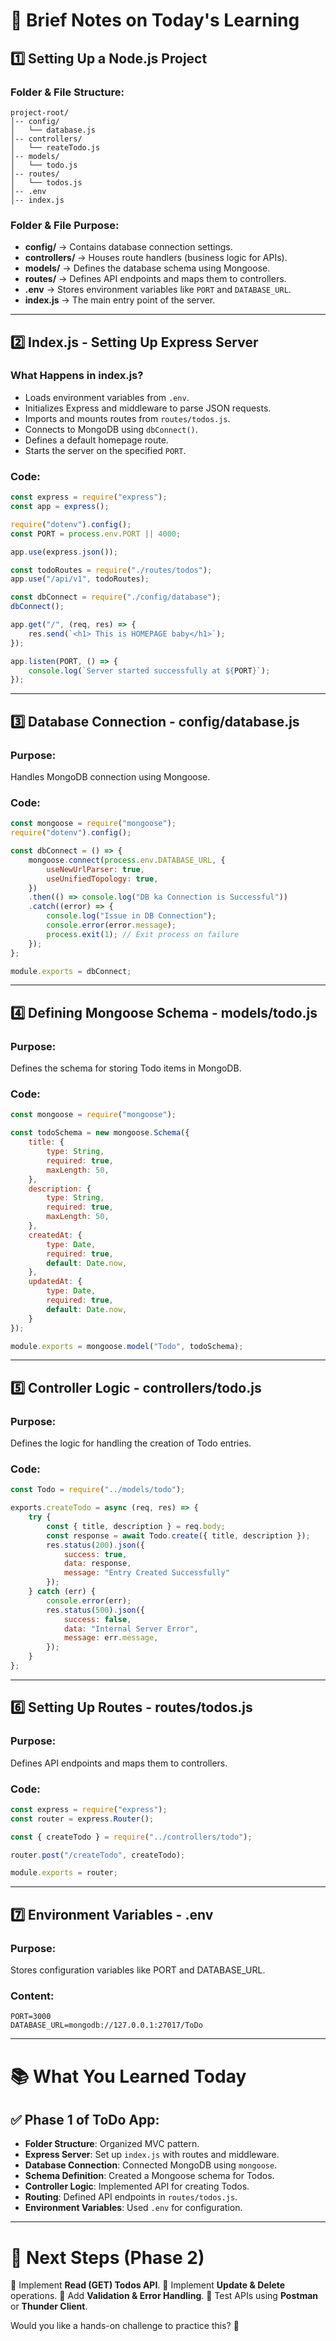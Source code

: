 # 📌 Brief Notes on Today's Learning

## 1️⃣ Setting Up a Node.js Project

### **Folder & File Structure:**
```
project-root/
│-- config/
│   └── database.js
│-- controllers/
│   └── reateTodo.js
│-- models/
│   └── todo.js
│-- routes/
│   └── todos.js
│-- .env
│-- index.js
```

### **Folder & File Purpose:**
- **config/** → Contains database connection settings.
- **controllers/** → Houses route handlers (business logic for APIs).
- **models/** → Defines the database schema using Mongoose.
- **routes/** → Defines API endpoints and maps them to controllers.
- **.env** → Stores environment variables like `PORT` and `DATABASE_URL`.
- **index.js** → The main entry point of the server.

---

## 2️⃣ Index.js - Setting Up Express Server

### **What Happens in index.js?**
- Loads environment variables from `.env`.
- Initializes Express and middleware to parse JSON requests.
- Imports and mounts routes from `routes/todos.js`.
- Connects to MongoDB using `dbConnect()`.
- Defines a default homepage route.
- Starts the server on the specified `PORT`.

### **Code:**
```js
const express = require("express");
const app = express();

require("dotenv").config();
const PORT = process.env.PORT || 4000;

app.use(express.json());

const todoRoutes = require("./routes/todos");
app.use("/api/v1", todoRoutes);

const dbConnect = require("./config/database");
dbConnect();

app.get("/", (req, res) => {
    res.send(`<h1> This is HOMEPAGE baby</h1>`);
});

app.listen(PORT, () => {
    console.log(`Server started successfully at ${PORT}`);
});
```

---

## 3️⃣ Database Connection - config/database.js

### **Purpose:**
Handles MongoDB connection using Mongoose.

### **Code:**
```js
const mongoose = require("mongoose");
require("dotenv").config();

const dbConnect = () => {
    mongoose.connect(process.env.DATABASE_URL, {
        useNewUrlParser: true,
        useUnifiedTopology: true,
    })
    .then(() => console.log("DB ka Connection is Successful"))
    .catch((error) => {
        console.log("Issue in DB Connection");
        console.error(error.message);
        process.exit(1); // Exit process on failure
    });
};

module.exports = dbConnect;
```

---

## 4️⃣ Defining Mongoose Schema - models/todo.js

### **Purpose:**
Defines the schema for storing Todo items in MongoDB.

### **Code:**
```js
const mongoose = require("mongoose");

const todoSchema = new mongoose.Schema({
    title: {
        type: String,
        required: true,
        maxLength: 50,
    },
    description: {
        type: String,
        required: true,
        maxLength: 50,
    },
    createdAt: {
        type: Date,
        required: true,
        default: Date.now,
    },
    updatedAt: {
        type: Date,
        required: true,
        default: Date.now,
    }
});

module.exports = mongoose.model("Todo", todoSchema);
```

---

## 5️⃣ Controller Logic - controllers/todo.js

### **Purpose:**
Defines the logic for handling the creation of Todo entries.

### **Code:**
```js
const Todo = require("../models/todo");

exports.createTodo = async (req, res) => {
    try {
        const { title, description } = req.body;
        const response = await Todo.create({ title, description });
        res.status(200).json({
            success: true,
            data: response,
            message: "Entry Created Successfully"
        });
    } catch (err) {
        console.error(err);
        res.status(500).json({
            success: false,
            data: "Internal Server Error",
            message: err.message,
        });
    }
};
```

---

## 6️⃣ Setting Up Routes - routes/todos.js

### **Purpose:**
Defines API endpoints and maps them to controllers.

### **Code:**
```js
const express = require("express");
const router = express.Router();

const { createTodo } = require("../controllers/todo");

router.post("/createTodo", createTodo);

module.exports = router;
```

---

## 7️⃣ Environment Variables - .env

### **Purpose:**
Stores configuration variables like PORT and DATABASE_URL.

### **Content:**
```
PORT=3000
DATABASE_URL=mongodb://127.0.0.1:27017/ToDo
```

---

# 📚 What You Learned Today

## ✅ Phase 1 of ToDo App:
- **Folder Structure**: Organized MVC pattern.
- **Express Server**: Set up `index.js` with routes and middleware.
- **Database Connection**: Connected MongoDB using `mongoose`.
- **Schema Definition**: Created a Mongoose schema for Todos.
- **Controller Logic**: Implemented API for creating Todos.
- **Routing**: Defined API endpoints in `routes/todos.js`.
- **Environment Variables**: Used `.env` for configuration.

---

# 🌟 Next Steps (Phase 2)

🔹 Implement **Read (GET) Todos API**.
🔹 Implement **Update & Delete** operations.
🔹 Add **Validation & Error Handling**.
🔹 Test APIs using **Postman** or **Thunder Client**.

Would you like a hands-on challenge to practice this? 🚀

